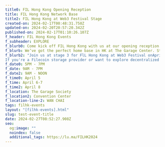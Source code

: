 ```yaml
---
title0: FIL Hong Kong Opening Reception
title: FIL Hong Kong Network Base
title2: FIL Hong Kong at Web3 Festival Stage
created-on: 2024-02-17T00:48:31.758Z
updated-on: 2024-02-20T20:57:20.342Z
published-on: 2024-02-17T01:10:26.107Z
f_header: FIL Hong Kong Events
f_subheader: EXPLORE
f_blurb0: Come kick off FIL Hong Kong with us at our opening reception! There will be light appetizers and refreshments.
f_blurb: We’ve got the perfect home base in HK at The Garage Center. Stop by for daily talks, workshops and coworking with fellow ecosystem contributors.
f_blurb2: "Join us at stage 3 for FlL Hong Kong at Web3 Festival onApril 8 from 9 a.m. to noon. Stop by for daily talks, workshops, and coworkingwith fellow ecosystem contributors.
If you're a Filecoin storage provider or want to explore decentralized storagefor your business, discover excellent talks focused on Web3 trends.decentralized storage, DePlN, and more."
f_date0: 5PM - 7PM
f_date: 9AM - 7PM
f_date2: 9AM - NOON
f_time0: April 5
f_time: April 6-7
f_time2: April 8
f_location: The Garage Society
f_location2: Convention Center
f_location-line-2: WAN CHAI
tags: filhk-events
layout: "[filhk-events].html"
slug: test-event-title
date: 2024-02-27T08:52:27.908Z
seo:
  og:image: ""
  noindex: false
  additional_tags: https://lu.ma/FILHK2024
---
```

